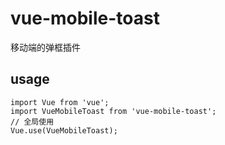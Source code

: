 # vue-mobile-toast
移动端的弹框插件
## usage

    import Vue from 'vue';
    import VueMobileToast from 'vue-mobile-toast';
    // 全局使用
    Vue.use(VueMobileToast);
